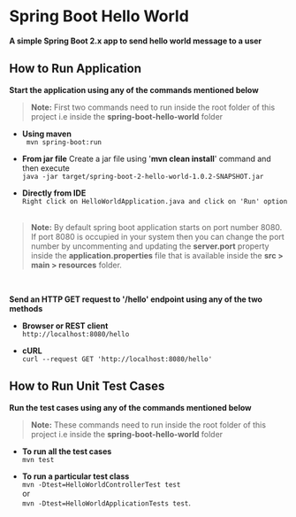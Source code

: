 # Spring Boot Hello World

**A simple Spring Boot 2.x app to send hello world message to a user**

## How to Run Application

**Start the application using any of the commands mentioned below**

> **Note:** First two commands need to run inside the root folder of this project i.e inside the **spring-boot-hello-world** folder


- **Using maven** <br/>``` mvn spring-boot:run```


- **From jar file**
  Create a jar file using '**mvn clean install**' command and then execute
  <br/>```java -jar target/spring-boot-2-hello-world-1.0.2-SNAPSHOT.jar```


- **Directly from IDE**
  <br/>```Right click on HelloWorldApplication.java and click on 'Run' option```
  <br/><br/>

> **Note:** By default spring boot application starts on port number 8080. If port 8080 is occupied in your system then you can change the port number by uncommenting and updating the **server.port** property inside the **application.properties** file that is available inside the **src > main > resources** folder.

<br/>

**Send an HTTP GET request to '/hello' endpoint using any of the two methods**

- **Browser or REST client**
  <br/>```http://localhost:8080/hello```


- **cURL**
  <br/>```curl --request GET 'http://localhost:8080/hello'```


## How to Run Unit Test Cases

**Run the test cases using any of the commands mentioned below**

> **Note:** These commands need to run inside the root folder of this project i.e inside the **spring-boot-hello-world** folder

- **To run all the test cases**
  <br/>```mvn test```


- **To run a particular test class**
  <br/>```mvn -Dtest=HelloWorldControllerTest test```
  <br/>or
  <br/>```mvn -Dtest=HelloWorldApplicationTests test```.
